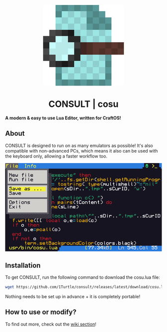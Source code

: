 <p align="center">
  <img width="260px" alt="icon" src="./icon.png">
</p>

<h1 align="center">CONSULT | cosu</h1>
<b align="center">A modern & easy to use Lua Editor, written for CraftOS!</b>

About
-----
CONSULT is designed to run on as many emulators as possible! It's also compatible with non-advanced PCs, which means it also can be used with the keyboard only, allowing a faster workflow too. </br>
<p align="center"> <img alt="screenshot" src="./preview.png"></p>

Installation
------------
To get CONSULT, run the following command to download the cosu.lua file:
```sh
wget https://github.com/1Turtle/consult/releases/latest/download/cosu.lua
```
Nothing needs to be set up in advance + it is completely portable!

How to use or modify?
---------------------
To find out more, check out the [wiki section](https://github.com/1Turtle/consult/wiki)!
